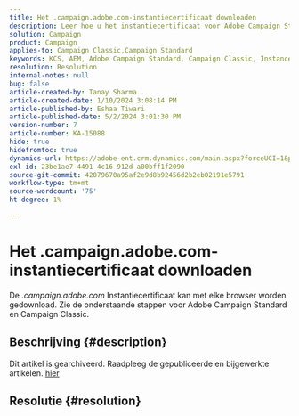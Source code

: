 ```yaml
---
title: Het .campaign.adobe.com-instantiecertificaat downloaden
description: Leer hoe u het instantiecertificaat voor Adobe Campaign Standard en Campaign Classic downloadt.
solution: Campaign
product: Campaign
applies-to: Campaign Classic,Campaign Standard
keywords: KCS, AEM, Adobe Campaign Standard, Campaign Classic, Instance Certificate, .campaign.adobe.com
resolution: Resolution
internal-notes: null
bug: false
article-created-by: Tanay Sharma .
article-created-date: 1/10/2024 3:08:14 PM
article-published-by: Eshaa Tiwari
article-published-date: 5/2/2024 3:01:30 PM
version-number: 7
article-number: KA-15088
hide: true
hidefromtoc: true
dynamics-url: https://adobe-ent.crm.dynamics.com/main.aspx?forceUCI=1&pagetype=entityrecord&etn=knowledgearticle&id=e7004411-caaf-ee11-a569-6045bd006e5a
exl-id: 23be1ae7-4491-4c16-912d-a00bff1f2090
source-git-commit: 42079670a95af2e9d8b92456d2b2eb02191e5791
workflow-type: tm+mt
source-wordcount: '75'
ht-degree: 1%

---
```


# Het .campaign.adobe.com-instantiecertificaat downloaden


De *.campaign.adobe.com* Instantiecertificaat kan met elke browser worden gedownload. Zie de onderstaande stappen voor Adobe Campaign Standard en Campaign Classic.

## Beschrijving {#description}

Dit artikel is gearchiveerd. Raadpleeg de gepubliceerde en bijgewerkte artikelen. [hier](https://experienceleague.adobe.com/search.html#sort=relevancy)

## Resolutie {#resolution}
